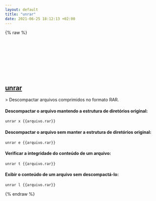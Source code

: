 ```yaml
---
layout: default
title: "unrar"
date: 2021-06-25 18:12:13 +02:00
---
```

{% raw %}
<h2 id="unrar">
  <a href="/pt_br/common/unrar.html">unrar</a> <a href="#unrar"><svg class="icon">
    <use href="/assets/images/unicode_sprite.svg#link" />
  </svg></a>
</h2>
> Descompactar arquivos comprimidos no formato RAR.

#### Descompactar o arquivo mantendo a estrutura de diretórios original:
```shell
unrar x {{arquivo.rar}}
```
#### Descompactar o arquivo sem manter a estrutura de diretórios original:
```shell
unrar e {{arquivo.rar}}
```
#### Verificar a integridade do conteúdo de um arquivo:
```shell
unrar t {{arquivo.rar}}
```
#### Exibir o conteúdo de um arquivo sem descompactá-lo:
```shell
unrar l {{arquivo.rar}}
```
{% endraw %}